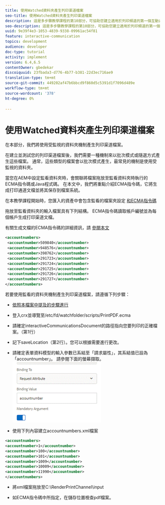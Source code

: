 ```yaml
---
title: 使用Watched資料夾產生列印渠道檔案
seo-title: 使用Watched資料夾產生列印渠道檔案
description: 這是多步驟教學課程的第10部分，可協助您建立適用於列印頻道的第一個互動式通訊檔案。 在本部分，我們將使用受監視的資料夾機制產生列印渠道檔案。
seo-description: 這是多步驟教學課程的第10部分，可協助您建立適用於列印頻道的第一個互動式通訊檔案。 在本部分，我們將使用受監視的資料夾機制產生列印渠道檔案。
uuid: 9e39f4e3-1053-4839-9338-09961ac54f81
feature: interactive-communication
topics: development
audience: developer
doc-type: tutorial
activity: implement
version: 6.4,6.5
contentOwner: gbedekar
discoiquuid: 23fbada3-d776-4b77-b381-22d3ec716ae9
translation-type: tm+mt
source-git-commit: 449202af47b6bbcd9f860d5c5391d1f7096d489e
workflow-type: tm+mt
source-wordcount: '378'
ht-degree: 0%

---
```



# 使用Watched資料夾產生列印渠道檔案

在本部分，我們將使用受監視的資料夾機制產生列印渠道檔案。

在建立並測試您的列印渠道檔案後，我們需要一種機制來以批次模式或隨選方式產生這些檔案。 通常，這些類型的檔案會以批次模式產生，最常見的機制是使用受監視的資料夾。

當您在AEM中設定監看資料夾時，會關聯將檔案拖放至監看資料夾時執行的ECMA指令碼或Java程式碼。 在本文中，我們將重點介紹ECMA指令碼，它將生成打印通道文檔並將其保存到檔案系統。

在本教學課程開始時，您匯入的資產中會包含監看的檔案夾設定 [和ECMA指令碼](introduction.md)

拖放至監看資料夾的輸入檔案具有下列結構。 ECMA指令碼讀取帳戶編號並為每個帳戶生成打印渠道文檔。

有關生成文檔的ECMA指令碼的詳細資訊，請 [參閱本文](/help/forms/interactive-communications/generating-interactive-communications-print-document-using-api-tutorial-use.md)

```xml
<accountnumbers>
 <accountnumber>509840</accountnumber>
 <accountnumber>948576</accountnumber>
 <accountnumber>398762</accountnumber>
 <accountnumber>291723</accountnumber>
 <accountnumber>291724</accountnumber>
 <accountnumber>291725</accountnumber>
 <accountnumber>291726</accountnumber>
 <accountnumber>291727</accountnumber>
</accountnumbers>
```

若要使用監看的資料夾機制產生列印渠道檔案，請遵循下列步驟：

* [依照本檔案中提及的步驟進行](/help/forms/adaptive-forms/service-user-tutorial-develop.md)

* 登入crx並導覽至/etc/fd/watchfolder/scripts/PrintPDF.ecma

* 請確定interactiveCommunicationsDocument的路徑指向您要列印的正確檔案。（第1行）
* 記下saveLocation（第2行）。您可以根據需要進行更改。
* 請確定表單資料模型的輸入參數已系結至「請求屬性」，其系結值已設為「accountnumber」。 請參閱下面的螢幕擷取。
   ![請求](assets/requestattributeprintchannel.gif)

* 使用下列內容建立accountnumbers.xml檔案

```xml
<accountnumbers>
<accountnumber>1</accountnumber>
<accountnumber>100</accountnumber>
<accountnumber>101</accountnumber>
<accountnumber>1009</accountnumber>
<accountnumber>10009</accountnumber>
<accountnumber>11990</accountnumber>
</accountnumbers>
```

* 將xml檔案拖放至C:\RenderPrintChannel\input

* 如ECMA指令碼中所指定，在儲存位置檢查pdf檔案。




